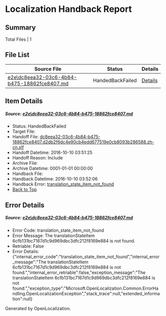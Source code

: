 # <a name='report-top'></a> Localization Handback Report

## Summary
 Total Files | 1

## File List
 Source File | Status | Details 
 ----------- | ------ | ------- 
 [e2e\dc8eea32-03c6-4b84-b475-18862fce8407.md](https://github.com/OpenLocalizationTestOrg/ol-test0/blob/8e37e0e7f9e5f0b4a7b14eac480f69ff55fd74aa/e2e/dc8eea32-03c6-4b84-b475-18862fce8407.md) | HandedBackFailed | [Details](#6cfb131bc7167d1c9d969dbc3dfc212f8169e8841)

## Item Details
##### <a name='6cfb131bc7167d1c9d969dbc3dfc212f8169e8841'></a> Source: [e2e\dc8eea32-03c6-4b84-b475-18862fce8407.md](https://github.com/OpenLocalizationTestOrg/ol-test0/blob/8e37e0e7f9e5f0b4a7b14eac480f69ff55fd74aa/e2e/dc8eea32-03c6-4b84-b475-18862fce8407.md)
* Status: HandedBackFailed
* Target File: 
* Handoff File: [dc8eea32-03c6-4b84-b475-18862fce8407.d2db2f6dc4e90cb4edd677519e0cb8093b286588.zh-cn.xlf](https://github.com/OpenLocalizationTestOrg/ol-test0-handoff/blob/81345da72ac393df39ecf04f79272b69b7c22291/ol-handoff/OpenLocalizationTestOrg/ol-test0-zhcn/qimu/ht/dc8eea32-03c6-4b84-b475-18862fce8407.d2db2f6dc4e90cb4edd677519e0cb8093b286588.zh-cn.xlf)
* Handoff Datetime: 2016-10-10 03:51:25
* Handoff Reason: Include
* Archive File: 
* Archive Datetime: 0001-01-01 00:00:00
* Handback File: 
* Handback Datetime: 2016-10-10 03:52:06
* Handback Error: [translation_state_item_not_found](#6cfb131bc7167d1c9d969dbc3dfc212f8169e8841translation_state_item_not_found)
* [Back to Top](#report-top)


## Error Details
##### <a name='6cfb131bc7167d1c9d969dbc3dfc212f8169e8841translation_state_item_not_found'></a> Source: [e2e\dc8eea32-03c6-4b84-b475-18862fce8407.md](#6cfb131bc7167d1c9d969dbc3dfc212f8169e8841)
* Error Code: translation_state_item_not_found
* Error Message: The translationStateItem 6cfb131bc7167d1c9d969dbc3dfc212f8169e884 is not found.
* Retriable: False
* Error Details: {"internal_error_code":"translation_state_item_not_found","internal_error_message":"The translationStateItem 6cfb131bc7167d1c9d969dbc3dfc212f8169e884 is not found.","internal_error_retriable":false,"exception_message":"The translationStateItem 6cfb131bc7167d1c9d969dbc3dfc212f8169e884 is not found.","exception_type":"Microsoft.OpenLocalization.Common.ErrorHandling.OpenLocalizationException","stack_trace":null,"extended_information":null}


Generated by OpenLocalization.
